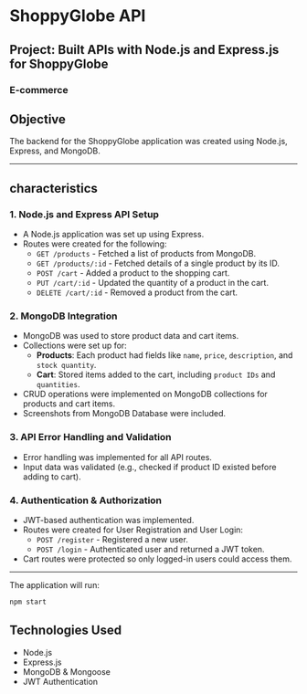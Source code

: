# ShoppyGlobe API

## Project: Built APIs with Node.js and Express.js for ShoppyGlobe

### E-commerce

## Objective
The backend for the ShoppyGlobe application was created using Node.js, Express, and MongoDB.

---

## characteristics 

### 1. Node.js and Express API Setup
- A Node.js application was set up using Express.
- Routes were created for the following:
  - `GET /products` - Fetched a list of products from MongoDB.
  - `GET /products/:id` - Fetched details of a single product by its ID.
  - `POST /cart` - Added a product to the shopping cart.
  - `PUT /cart/:id` - Updated the quantity of a product in the cart.
  - `DELETE /cart/:id` - Removed a product from the cart.

### 2. MongoDB Integration
- MongoDB was used to store product data and cart items.
- Collections were set up for:
  - **Products**: Each product had fields like `name`, `price`, `description`, and `stock quantity`.
  - **Cart**: Stored items added to the cart, including `product IDs` and `quantities`.
- CRUD operations were implemented on MongoDB collections for products and cart items.
- Screenshots from MongoDB Database were included.

### 3. API Error Handling and Validation
- Error handling was implemented for all API routes.
- Input data was validated (e.g., checked if product ID existed before adding to cart).

### 4. Authentication & Authorization
- JWT-based authentication was implemented.
- Routes were created for User Registration and User Login:
  - `POST /register` - Registered a new user.
  - `POST /login` - Authenticated user and returned a JWT token.
- Cart routes were protected so only logged-in users could access them.

---
The application will run:
   ```sh
   npm start
   ```

## Technologies Used
- Node.js
- Express.js
- MongoDB & Mongoose
- JWT Authentication
